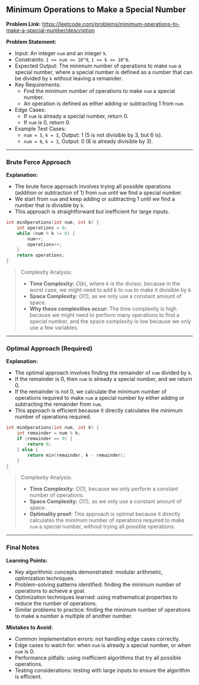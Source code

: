 ## Minimum Operations to Make a Special Number
**Problem Link:** https://leetcode.com/problems/minimum-operations-to-make-a-special-number/description

**Problem Statement:**
- Input: An integer `num` and an integer `k`.
- Constraints: `1 <= num <= 10^9`, `1 <= k <= 10^6`.
- Expected Output: The minimum number of operations to make `num` a special number, where a special number is defined as a number that can be divided by `k` without leaving a remainder.
- Key Requirements:
  - Find the minimum number of operations to make `num` a special number.
  - An operation is defined as either adding or subtracting 1 from `num`.
- Edge Cases:
  - If `num` is already a special number, return 0.
  - If `num` is 0, return 0.
- Example Test Cases:
  - `num = 5`, `k = 3`, Output: 1 (5 is not divisible by 3, but 6 is).
  - `num = 6`, `k = 3`, Output: 0 (6 is already divisible by 3).

---

### Brute Force Approach
**Explanation:**
- The brute force approach involves trying all possible operations (addition or subtraction of 1) from `num` until we find a special number.
- We start from `num` and keep adding or subtracting 1 until we find a number that is divisible by `k`.
- This approach is straightforward but inefficient for large inputs.

```cpp
int minOperations(int num, int k) {
    int operations = 0;
    while (num % k != 0) {
        num++;
        operations++;
    }
    return operations;
}
```

> Complexity Analysis:
> - **Time Complexity:** $O(k)$, where $k$ is the divisor, because in the worst case, we might need to add $k$ to `num` to make it divisible by $k$.
> - **Space Complexity:** $O(1)$, as we only use a constant amount of space.
> - **Why these complexities occur:** The time complexity is high because we might need to perform many operations to find a special number, and the space complexity is low because we only use a few variables.

---

### Optimal Approach (Required)
**Explanation:**
- The optimal approach involves finding the remainder of `num` divided by `k`.
- If the remainder is 0, then `num` is already a special number, and we return 0.
- If the remainder is not 0, we calculate the minimum number of operations required to make `num` a special number by either adding or subtracting the remainder from `num`.
- This approach is efficient because it directly calculates the minimum number of operations required.

```cpp
int minOperations(int num, int k) {
    int remainder = num % k;
    if (remainder == 0) {
        return 0;
    } else {
        return min(remainder, k - remainder);
    }
}
```

> Complexity Analysis:
> - **Time Complexity:** $O(1)$, because we only perform a constant number of operations.
> - **Space Complexity:** $O(1)$, as we only use a constant amount of space.
> - **Optimality proof:** This approach is optimal because it directly calculates the minimum number of operations required to make `num` a special number, without trying all possible operations.

---

### Final Notes
**Learning Points:**
- Key algorithmic concepts demonstrated: modular arithmetic, optimization techniques.
- Problem-solving patterns identified: finding the minimum number of operations to achieve a goal.
- Optimization techniques learned: using mathematical properties to reduce the number of operations.
- Similar problems to practice: finding the minimum number of operations to make a number a multiple of another number.

**Mistakes to Avoid:**
- Common implementation errors: not handling edge cases correctly.
- Edge cases to watch for: when `num` is already a special number, or when `num` is 0.
- Performance pitfalls: using inefficient algorithms that try all possible operations.
- Testing considerations: testing with large inputs to ensure the algorithm is efficient.